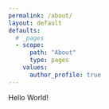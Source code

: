 ```yaml
---
permalink: /about/
layout: default
defaults:
  # _pages
  - scope:
      path: "About"
      type: pages
    values:
      author_profile: true
---
```

Hello World!